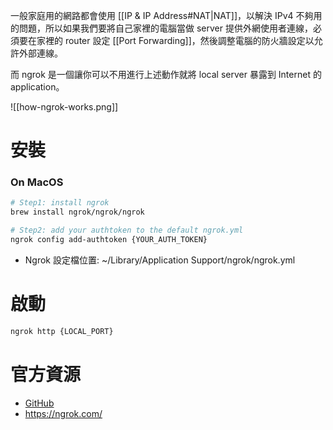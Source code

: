 一般家庭用的網路都會使用 [[IP & IP Address#NAT|NAT]]，以解決 IPv4 不夠用的問題，所以如果我們要將自己家裡的電腦當做 server 提供外網使用者連線，必須要在家裡的 router 設定 [[Port Forwarding]]，然後調整電腦的防火牆設定以允許外部連線。

而 ngrok 是一個讓你可以不用進行上述動作就將 local server 暴露到 Internet 的 application。

![[how-ngrok-works.png]]

# 安裝

### On MacOS

```bash
# Step1: install ngrok
brew install ngrok/ngrok/ngrok

# Step2: add your authtoken to the default ngrok.yml
ngrok config add-authtoken {YOUR_AUTH_TOKEN}
```

- Ngrok 設定檔位置: ~/Library/Application Support/ngrok/ngrok.yml

# 啟動

```bash
ngrok http {LOCAL_PORT}
```

# 官方資源

- [GitHub](https://github.com/inconshreveable/ngrok)
- <https://ngrok.com/>

